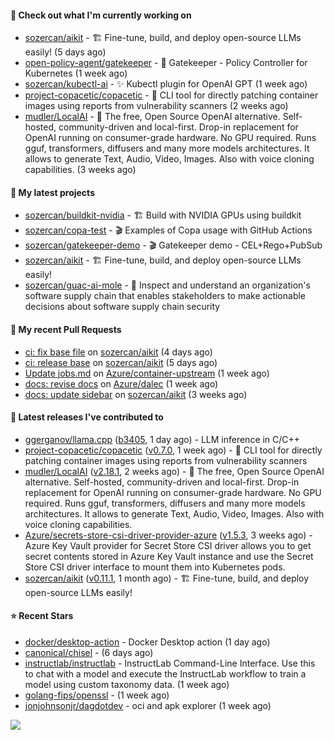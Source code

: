 #### 👷 Check out what I'm currently working on

- [sozercan/aikit](https://github.com/sozercan/aikit) - 🏗️ Fine-tune, build, and deploy open-source LLMs easily! (5 days ago)
- [open-policy-agent/gatekeeper](https://github.com/open-policy-agent/gatekeeper) - 🐊 Gatekeeper - Policy Controller for Kubernetes (1 week ago)
- [sozercan/kubectl-ai](https://github.com/sozercan/kubectl-ai) - ✨ Kubectl plugin for OpenAI GPT (1 week ago)
- [project-copacetic/copacetic](https://github.com/project-copacetic/copacetic) - 🧵 CLI tool for directly patching container images using reports from vulnerability scanners (2 weeks ago)
- [mudler/LocalAI](https://github.com/mudler/LocalAI) - :robot: The free, Open Source OpenAI alternative. Self-hosted, community-driven and local-first. Drop-in replacement for OpenAI running on consumer-grade hardware. No GPU required. Runs gguf, transformers, diffusers and many more models architectures. It allows to generate Text, Audio, Video, Images. Also with voice cloning capabilities. (3 weeks ago)

#### 🌱 My latest projects

- [sozercan/buildkit-nvidia](https://github.com/sozercan/buildkit-nvidia) - 🏗️ Build with NVIDIA GPUs using buildkit
- [sozercan/copa-test](https://github.com/sozercan/copa-test) - 🎬 Examples of Copa usage with GitHub Actions
- [sozercan/gatekeeper-demo](https://github.com/sozercan/gatekeeper-demo) - 🎬 Gatekeeper demo - CEL&#43;Rego&#43;PubSub
- [sozercan/aikit](https://github.com/sozercan/aikit) - 🏗️ Fine-tune, build, and deploy open-source LLMs easily!
- [sozercan/guac-ai-mole](https://github.com/sozercan/guac-ai-mole) - 🥑 Inspect and understand an organization&#39;s software supply chain that enables stakeholders to make actionable decisions about software supply chain security

#### 🔨 My recent Pull Requests

- [ci: fix base file](https://github.com/sozercan/aikit/pull/334) on [sozercan/aikit](https://github.com/sozercan/aikit) (4 days ago)
- [ci: release base](https://github.com/sozercan/aikit/pull/333) on [sozercan/aikit](https://github.com/sozercan/aikit) (5 days ago)
- [Update jobs.md](https://github.com/Azure/container-upstream/pull/139) on [Azure/container-upstream](https://github.com/Azure/container-upstream) (1 week ago)
- [docs: revise docs](https://github.com/Azure/dalec/pull/312) on [Azure/dalec](https://github.com/Azure/dalec) (1 week ago)
- [docs: update sidebar](https://github.com/sozercan/aikit/pull/324) on [sozercan/aikit](https://github.com/sozercan/aikit) (3 weeks ago)

#### 🚀 Latest releases I've contributed to

- [ggerganov/llama.cpp](https://github.com/ggerganov/llama.cpp) ([b3405](https://github.com/ggerganov/llama.cpp/releases/tag/b3405), 1 day ago) - LLM inference in C/C&#43;&#43;
- [project-copacetic/copacetic](https://github.com/project-copacetic/copacetic) ([v0.7.0](https://github.com/project-copacetic/copacetic/releases/tag/v0.7.0), 1 week ago) - 🧵 CLI tool for directly patching container images using reports from vulnerability scanners
- [mudler/LocalAI](https://github.com/mudler/LocalAI) ([v2.18.1](https://github.com/mudler/LocalAI/releases/tag/v2.18.1), 2 weeks ago) - :robot: The free, Open Source OpenAI alternative. Self-hosted, community-driven and local-first. Drop-in replacement for OpenAI running on consumer-grade hardware. No GPU required. Runs gguf, transformers, diffusers and many more models architectures. It allows to generate Text, Audio, Video, Images. Also with voice cloning capabilities.
- [Azure/secrets-store-csi-driver-provider-azure](https://github.com/Azure/secrets-store-csi-driver-provider-azure) ([v1.5.3](https://github.com/Azure/secrets-store-csi-driver-provider-azure/releases/tag/v1.5.3), 3 weeks ago) - Azure Key Vault provider for Secret Store CSI driver allows you to get secret contents stored in Azure Key Vault instance and use the Secret Store CSI driver interface to mount them into Kubernetes pods.
- [sozercan/aikit](https://github.com/sozercan/aikit) ([v0.11.1](https://github.com/sozercan/aikit/releases/tag/v0.11.1), 1 month ago) - 🏗️ Fine-tune, build, and deploy open-source LLMs easily!

#### ⭐ Recent Stars

- [docker/desktop-action](https://github.com/docker/desktop-action) - Docker Desktop action (1 day ago)
- [canonical/chisel](https://github.com/canonical/chisel) -  (6 days ago)
- [instructlab/instructlab](https://github.com/instructlab/instructlab) - InstructLab Command-Line Interface.  Use this to chat with a model and execute the InstructLab workflow to train a model using custom taxonomy data. (1 week ago)
- [golang-fips/openssl](https://github.com/golang-fips/openssl) -  (1 week ago)
- [jonjohnsonjr/dagdotdev](https://github.com/jonjohnsonjr/dagdotdev) - oci and apk explorer (1 week ago)

![](https://github-readme-stats.vercel.app/api?username=sozercan&theme=vision-friendly-dark&hide_border=false&include_all_commits=true&count_private=true)

